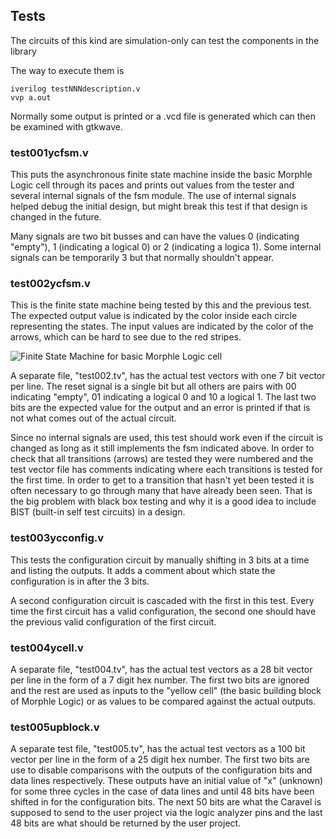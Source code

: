<!---
< SPDX-FileCopyrightText: Copyright 2020 Jecel Mattos de Assumpcao Jr
< 
< SPDX-License-Identifier: Apache-2.0 
< 
< Licensed under the Apache License, Version 2.0 (the "License");
< you may not use this file except in compliance with the License.
< You may obtain a copy of the License at
< 
<     https://www.apache.org/licenses/LICENSE-2.0
< 
< Unless required by applicable law or agreed to in writing, software
< distributed under the License is distributed on an "AS IS" BASIS,
< WITHOUT WARRANTIES OR CONDITIONS OF ANY KIND, either express or implied.
< See the License for the specific language governing permissions and
< limitations under the License.
--->
##  Tests

The circuits of this kind are simulation-only can test the components in the library

The way to execute them is

    iverilog testNNNdescription.v
    vvp a.out

Normally some output is printed or a .vcd file is generated which can then be examined with gtkwave.

### test001ycfsm.v

This puts the asynchronous finite state machine inside the basic Morphle Logic cell through its paces and prints out values from the tester and several internal signals of the fsm module. The use of internal signals helped debug the initial design, but might break this test if that design is changed in the future.

Many signals are two bit busses and can have the values 0 (indicating "empty"), 1 (indicating a logical 0) or 2 (indicating a logica 1). Some internal signals can be temporarily 3 but that normally shouldn't appear.

### test002ycfsm.v

This is the finite state machine being tested by this and the previous test. The expected output value is indicated by the color inside each circle representing the states. The input values are indicated by the color of the arrows, which can be hard to see due to the red stripes.

![Finite State Machine for basic Morphle Logic cell](ycfsmnum.png)

A separate file, "test002.tv", has the actual test vectors with one 7 bit vector per line. The reset signal is a single bit but all others are pairs with 00 indicating "empty", 01 indicating a logical 0 and 10 a logical 1. The last two bits are the expected value for the output and an error is printed if that is not what comes out of the actual circuit.

Since no internal signals are used, this test should work even if the circuit is changed as long as it still implements the fsm indicated above. In order to check that all transitions (arrows) are tested they were numbered and the test vector file has comments indicating where each transitions is tested for the first time. In order to get to a transition that hasn't yet been tested it is often necessary to go through many that have already been seen. That is the big problem with black box testing and why it is a good idea to include BIST (built-in self test circuits) in a design.

### test003ycconfig.v

This tests the configuration circuit by manually shifting in 3 bits at a time and listing the outputs. It adds a comment about which state the configuration is in after the 3 bits.

A second configuration circuit is cascaded with the first in this test. Every time the first circuit has a valid configuration, the second one should have the previous valid configuration of the first circuit.

### test004ycell.v

A separate file, "test004.tv", has the actual test vectors as a 28 bit vector per line in the form of a 7 digit hex number. The first two bits are ignored and the rest are used as inputs to the "yellow cell" (the basic building block of Morphle Logic) or as values to be compared against the actual outputs.

### test005upblock.v

A separate test file, "test005.tv", has the actual test vectors as a 100 bit vector per line in the form of a 25 digit hex number. The first two bits are use to disable comparisons with the outputs of the configuration bits and data lines respectively. These outputs have an initial value of "x" (unknown) for some three cycles in the case of data lines and until 48 bits have been shifted in for the configuration bits. The next 50 bits are what the Caravel is supposed to send to the user project via the logic analyzer pins and the last 48 bits are what should be returned by the user project.
